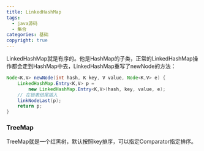 ```yaml
---
title: LinkedHashMap
tags:
  - java源码
  - 集合
categories: 基础
copyright: true
---
```


LinkedHashMap就是有序的。他是HashMap的子类，正常的LinkedHashMap操作都会走到HashMap中去，LinkedHashMap重写了newNode的方法：

```java
Node<K,V> newNode(int hash, K key, V value, Node<K,V> e) {
    LinkedHashMap.Entry<K,V> p =
        new LinkedHashMap.Entry<K,V>(hash, key, value, e);
    // 在链表结尾插入
    linkNodeLast(p);
    return p;
}
```

### TreeMap

TreeMap就是一个红黑树，默认按照key排序，可以指定Comparator指定排序。